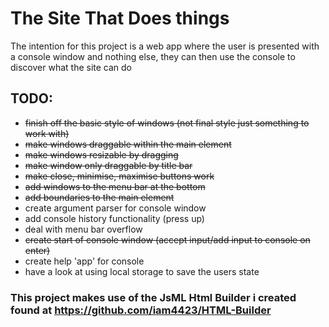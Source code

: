 # The Site That Does things
The intention for this project is a web app where the user is presented with a console window and nothing else, they can then use the console to discover what the site can do

## TODO:
 - ~~finish off the basic style of windows (not final style just something to work with)~~
 - ~~make windows draggable within the main element~~
 - ~~make windows resizable by dragging~~
 - ~~make window only draggable by title bar~~
 - ~~make close, minimise, maximise buttons work~~
 - ~~add windows to the menu bar at the bottom~~
 - ~~add boundaries to the main element~~
 - create argument parser for console window
 - add console history functionality (press up)
 - deal with menu bar overflow
 - ~~create start of console window (accept input/add input to console on enter)~~
 - create help 'app' for console
 - have a look at using local storage to save the users state
 
 ### This project makes use of the JsML Html Builder i created found at https://github.com/iam4423/HTML-Builder
